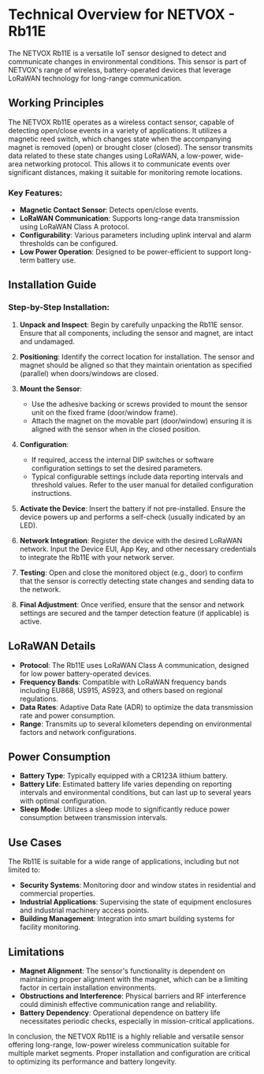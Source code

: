# Technical Overview for NETVOX - Rb11E

The NETVOX Rb11E is a versatile IoT sensor designed to detect and communicate changes in environmental conditions. This sensor is part of NETVOX's range of wireless, battery-operated devices that leverage LoRaWAN technology for long-range communication.

## Working Principles

The NETVOX Rb11E operates as a wireless contact sensor, capable of detecting open/close events in a variety of applications. It utilizes a magnetic reed switch, which changes state when the accompanying magnet is removed (open) or brought closer (closed). The sensor transmits data related to these state changes using LoRaWAN, a low-power, wide-area networking protocol. This allows it to communicate events over significant distances, making it suitable for monitoring remote locations.

### Key Features:
- **Magnetic Contact Sensor**: Detects open/close events.
- **LoRaWAN Communication**: Supports long-range data transmission using LoRaWAN Class A protocol.
- **Configurability**: Various parameters including uplink interval and alarm thresholds can be configured.
- **Low Power Operation**: Designed to be power-efficient to support long-term battery use.

## Installation Guide

### Step-by-Step Installation:

1. **Unpack and Inspect**: Begin by carefully unpacking the Rb11E sensor. Ensure that all components, including the sensor and magnet, are intact and undamaged.
   
2. **Positioning**: Identify the correct location for installation. The sensor and magnet should be aligned so that they maintain orientation as specified (parallel) when doors/windows are closed.

3. **Mount the Sensor**:
   - Use the adhesive backing or screws provided to mount the sensor unit on the fixed frame (door/window frame).
   - Attach the magnet on the movable part (door/window) ensuring it is aligned with the sensor when in the closed position.

4. **Configuration**:
   - If required, access the internal DIP switches or software configuration settings to set the desired parameters.
   - Typical configurable settings include data reporting intervals and threshold values. Refer to the user manual for detailed configuration instructions.

5. **Activate the Device**: Insert the battery if not pre-installed. Ensure the device powers up and performs a self-check (usually indicated by an LED).

6. **Network Integration**: Register the device with the desired LoRaWAN network. Input the Device EUI, App Key, and other necessary credentials to integrate the Rb11E with your network server.

7. **Testing**: Open and close the monitored object (e.g., door) to confirm that the sensor is correctly detecting state changes and sending data to the network.

8. **Final Adjustment**: Once verified, ensure that the sensor and network settings are secured and the tamper detection feature (if applicable) is active.

## LoRaWAN Details

- **Protocol**: The Rb11E uses LoRaWAN Class A communication, designed for low power battery-operated devices.
- **Frequency Bands**: Compatible with LoRaWAN frequency bands including EU868, US915, AS923, and others based on regional regulations.
- **Data Rates**: Adaptive Data Rate (ADR) to optimize the data transmission rate and power consumption.
- **Range**: Transmits up to several kilometers depending on environmental factors and network configurations.

## Power Consumption

- **Battery Type**: Typically equipped with a CR123A lithium battery.
- **Battery Life**: Estimated battery life varies depending on reporting intervals and environmental conditions, but can last up to several years with optimal configuration.
- **Sleep Mode**: Utilizes a sleep mode to significantly reduce power consumption between transmission intervals.

## Use Cases

The Rb11E is suitable for a wide range of applications, including but not limited to:
- **Security Systems**: Monitoring door and window states in residential and commercial properties.
- **Industrial Applications**: Supervising the state of equipment enclosures and industrial machinery access points.
- **Building Management**: Integration into smart building systems for facility monitoring.

## Limitations

- **Magnet Alignment**: The sensor's functionality is dependent on maintaining proper alignment with the magnet, which can be a limiting factor in certain installation environments.
- **Obstructions and Interference**: Physical barriers and RF interference could diminish effective communication range and reliability.
- **Battery Dependency**: Operational dependence on battery life necessitates periodic checks, especially in mission-critical applications.

In conclusion, the NETVOX Rb11E is a highly reliable and versatile sensor offering long-range, low-power wireless communication suitable for multiple market segments. Proper installation and configuration are critical to optimizing its performance and battery longevity.